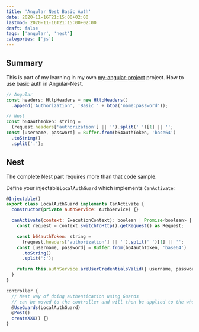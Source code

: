 ```yaml
---
title: 'Angular Nest Basic Auth'
date: 2020-11-16T21:15:00+02:00
lastmod: 2020-11-16T21:15:00+02:00
draft: false
tags: ['angular', 'nest']
categories: ['js']
---
```



## Summary

This is part of my learning in my own [my-angular-project](https://github.com/yuhuiX/my-angular-project) project.
How to use basic auth in Angular-Nest.

```javascript
// Angular
const headers: HttpHeaders = new HttpHeaders()
  .append('Authorization', 'Basic ' + btoa('name:password'));
```

```javascript
// Nest
const b64authToken: string =
  (request.headers['authorization'] || '').split(' ')[1] || '';
const [username, password] = Buffer.from(b64authToken, 'base64')
  .toString()
  .split(':');
```

<!--more-->

## Nest

The complete Nest part requires more than that code sample.

Define your injectable`LocalAuthGuard` which implements `CanActivate`:
```javascript
@Injectable()
export class LocalAuthGuard implements CanActivate {
  constructor(private authService: AuthService) {}

  canActivate(context: ExecutionContext): boolean | Promise<boolean> {
    const request = context.switchToHttp().getRequest() as Request;

    const b64authToken: string =
      (request.headers['authorization'] || '').split(' ')[1] || '';
    const [username, password] = Buffer.from(b64authToken, 'base64')
      .toString()
      .split(':');

    return this.authService.areUserCredentialsValid({ username, password });
  }
}
```

```javascript
controller {
  // Nest way of doing authentication using Guards
  // can be moved to the controller and will then be applied to the whole controller
  @UseGuards(LocalAuthGuard)
  @Post()
  createXXX() {}
}
```
